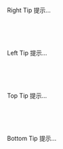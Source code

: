 <div class="tip">
  <vi-button class="block">
      Right Tip
      <vi-tip placement="right">提示...</vi-tip>
  </vi-button>
  <vi-button class="block">
      Left Tip
      <vi-tip placement="left">提示...</vi-tip>
  </vi-button>
  <vi-button class="block">
      Top Tip
      <vi-tip placement="top">提示...</vi-tip>
  </vi-button>
  <vi-button class="block">
      Bottom Tip
      <vi-tip placement="bottom">提示...</vi-tip>
  </vi-button>
</div>

<script>
export default {
  data() {
    return {};
  }
};
</script>

<style lang="scss">
.tip {
  .block {
    width: 130px;
    display: block;
    margin: 80px;
  }
}
</style>